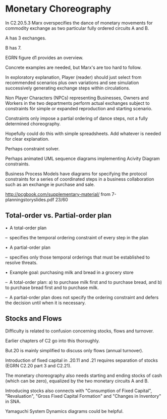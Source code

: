 # Monetary Choreography

In C2.20.5.3 Marx overspecifies the dance of monetary movements for commodity exchange as two particular fully ordered circuits A and B.

A has 3 exchanges.

B has 7.

EGRN figure d1 provides an overview.

Concrete examples are needed, but Marx's are too hard to follow.

In exploratory explanation, Player (reader) should just select from recommended scenarios plus own variations and see simulation successively generating exchange steps within circulations.

Non Player Characters (NPCs) representing Businesses, Owners and Workers in the two departments perform actual exchanges subject to constraints fòr simple or expanded reproduction and starting scenario.

Constraìnts only impose a partial ordering of dance steps, not a fully determined choreography.

Hopefully could do this with simple spreadsheets. Add whatever is needed for clear explanation.

Perhaps constraint solver.

Perhaps animated UML sequence diagrams implementing Acivity Diagram constraints.

Business Process Models have diagrams for specifying the protocol constraints for a series of coordinated steps in a business collaboration such as an exchange ie purchase and sale.

http://pcgbook.com/supplementary-material/
from 7-planningstoryslides.pdf 23/60


## Total-order vs. Partial-order plan

•  A total-order plan

   –  specifies the temporal ordering constraint of every step in the plan
 
•  A partial-order plan

   –  specifies only those temporal orderings that must be established to resolve threats.

•  Example goal: purchasing milk and bread in a grocery store

   –  A total-order plan: a) to purchase milk first and to purchase bread, and b) to purchase bread first and to purchase milk.
 
   –  A partial-order plan does not specify the ordering constraint and defers the decision until when it is necessary.

## Stocks and Flows

Difficulty is related to confusion concerning stocks, flows and turnover.

Earlier chapters of C2 go into this thoroughly.

But.20 is mainly simplified to discuss only flows (annual turnover).

Introduction of fixed capital in .20.11 and .21 requires separation of stocks (EGRN C2.20 part 3 and C2.21).

The monetary choreography also needs starting and ending stocks of cash (which can be zero), equalized by the two monetary circuits A and B.

Introducing stocks also connects with "Consumption of Fixed Capital", "Revaluation", "Gross Fixed Capital Formation" and "Changes in Inventory" in SNA.

Yamaguchi System Dynamics diagrams could be helpful.

